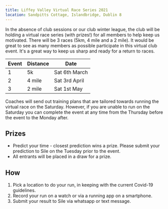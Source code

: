 ```yaml
---
title: Liffey Valley Virtual Race Series 2021
location: Sandpitts Cottage, Islandbridge, Dublin 8
---
```


In the absence of club sessions or our club winter league, the club will be holding
a virtual race series (with prizes!) for all members to help keep us motivated. There
will be 3 races (5km, 4 mile and a 2 mile). It would be great to see as many members
as possible participate in this virtual club event. It's a great way to keep us sharp
and ready for a return to races.

| Event | Distance | Date          |
| ----- | -------- | ------------- |
| 1     | 5k       | Sat 6th March |
| 2     | 4 mile   | Sat 3rd April |
| 3     | 2 mile   | Sat 1st May   |

Coaches will send out training plans that are tailored towards running the virtual race
on the Saturday. However, if you are unable to run on the Saturday you can complete the
event at any time from the Thursday before the event to the Monday after.

## Prizes

* Predict your time - closest prediction wins a prize. Please submit your prediction to
Sile on the Tuesday prior to the event.
* All entrants will be placed in a draw for a prize.

## How

1. Pick a location to do your run, in keeping with the current Covid-19 guidelines.
2. Record your run on a watch or via a running app on a smartphone.
3. Submit your result to Sile via whatsapp or text message. 
